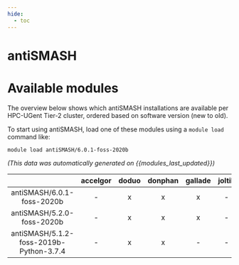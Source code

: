 ```yaml
---
hide:
  - toc
---
```


antiSMASH
=========

# Available modules


The overview below shows which antiSMASH installations are available per HPC-UGent Tier-2 cluster, ordered based on software version (new to old).

To start using antiSMASH, load one of these modules using a `module load` command like:

```shell
module load antiSMASH/6.0.1-foss-2020b
```

*(This data was automatically generated on {{modules_last_updated}})*  

| |accelgor|doduo|donphan|gallade|joltik|shinx|skitty|
| :---: | :---: | :---: | :---: | :---: | :---: | :---: | :---: |
|antiSMASH/6.0.1-foss-2020b|-|x|x|x|-|-|-|
|antiSMASH/5.2.0-foss-2020b|-|x|x|x|-|-|-|
|antiSMASH/5.1.2-foss-2019b-Python-3.7.4|-|x|x|-|-|-|-|
